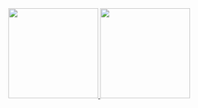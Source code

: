 
  <a href="https://github.com/afonsopint0">
  <img height="180em" src="https://github-readme-stats.vercel.app/api/?username=afonsopint0&show_icons=true&include_all_commits=true&count_private=true&title_color=50fa7a&icon_color=50fa7a&text_color=fff&bg_color=3c4556"/>
  <img height="180em" src="https://github-readme-stats.vercel.app/api/top-langs/?username=afonsopint0&layout=compact&langs_count=100&title_color=50fa7a&icon_color=50fa7a&text_color=fff&bg_color=3c4556"/>
</div>


